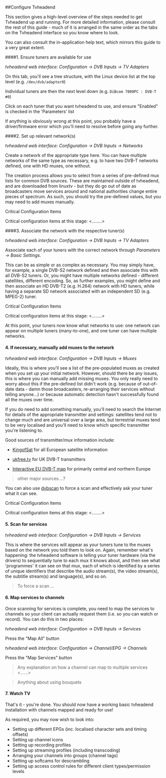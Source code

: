 ##Configure Tvheadend

This section gives a high-level overview of the steps needed to get Tvheadend up and running. For more detailed
information, please consult the rest of this guide - much of it is arranged in the same order as the tabs on the
Tvheadend interface so you know where to look.

You can also consult the in-application help text, which mirrors this guide to a very great extent.

####1. Ensure tuners are available for use

*tvheadend web interface: _Configuration -> DVB Inputs -> TV Adapters_*

On this tab, you'll see a tree structure, with the Linux device list at the top level (e.g. `/dev/dvb/adapter0`)

Individual tuners are then the next level down (e.g. `DiBcom 7000PC : DVB-T #0`)

Click on each tuner that you want tvheadend to use, and ensure "Enabled" is checked in the 'Parameters' list

If anything is obviously wrong at this point, you probably have a driver/firmware error which you'll need to resolve before going any further.

####2. Set up relevant network(s)

*tvheadend web interface: _Configuration -> DVB Inputs -> Networks_*

Create a network of the appropriate type here. You can have multiple networks of the same type as necessary, e.g. to have two DVB-T networks defined, one with HD muxes, one without.

The creation process allows you to select from a series of pre-defined mux lists for common DVB sources. These are maintained outside of tvheadend, and are downloaded from linuxtv - but they do go out of date as broadcasters move services around and national authorities change entire pieces of spectrum. As such, you should try the pre-defined values, but you may need to add muxes manually.

<div class="admonition warning">
<p class="admonition-title">Critical Configuration Items</p>
<p>Critical configuration items at this stage: <........></p>
</div>

####3. Associate the network with the respective tuner(s)

*tvheadend web interface: _Configuration -> DVB Inputs -> TV Adapters_*

Associate each of your tuners with the correct network through _Parameters -> Basic Settings_. 

This can be as simple or as complex as necessary. You may simply have, for example, a single DVB-S2 network defined and then associate this with all DVB-S2 tuners. Or, you might have multiple networks defined - different satellites, different encoding. So, as further examples, you might define and then associate an HD DVB-T2 (e.g. H.264) network with HD tuners, while having a separate SD network associated with an independent SD (e.g. MPEG-2) tuner. 

<div class="admonition warning">
<p class="admonition-title">Critical Configuration Items</p>
<p>Critical configuration items at this stage: <........></p>
</div>

At this point, your tuners now know what networks to use: one network can appear on multiple tuners (many-to-one), and one tuner can have multiple networks.

#### 4. If necessary, manually add muxes to the network

*tvheadend web interface: _Configuration -> DVB Inputs -> Muxes_*

Ideally, this is where you'll see a list of the pre-populated muxes as created when you set up your initial network. However, should there be any issues, this is where you can manually add missing muxes. You only really need to worry about this if the pre-defined list didn't work (e.g. because of out-of-date data - damn those broadcasters, re-arranging their services without telling anyone...) or because automatic detection hasn't successfully found all the muxes over time. 

If you do need to add something manually, you'll need to search the Internet for details of the appropriate transmitter and settings: satellites tend not to change much and are universal over a large area, but terrestrial muxes tend to be very localised and you'll need to know which specific transmitter you're listening to. 

Good sources of transmitter/mux information include:

* [KingofSat](http://en.kingofsat.net) for all European satellite information

* [ukfree.tv](http://www.ukfree.tv/maps/freeview) for UK DVB-T transmitters

* [Interactive EU DVB-T map](http://www.dvbtmap.eu/mapmux.html) for primarily central and northern Europe

> other major sources....?

You can also use [dvbscan](http://www.linuxtv.org/wiki/index.php/Dvbscan) to force a scan and effectively ask your tuner what it can see.
 
<div class="admonition warning">
<p class="admonition-title">Critical Configuration Items</p>
<p>Critical configuration items at this stage: <........></p>
</div>

#### 5. Scan for services

*tvheadend web interface: _Configuration -> DVB Inputs -> Services_*

This is where the services will appear as your tuners tune to the muxes based on the network you told them to look on. Again, remember what's happening: the tvheadend software is telling your tuner hardware (via the drivers) to sequentially tune to each mux it knows about, and then see what 'programmes' it can see on that mux, each of which is identified by a series of unique identifiers that describe the audio stream(s), the video stream(s), the subtitle stream(s) and language(s), and so on.

> To force a scan ...

#### 6. Map services to channels

Once scanning for services is complete, you need to map the services to channels so your client can actually request them (i.e. so you can watch or record). You can do this in two places:

*tvheadend web interface: _Configuration -> DVB Inputs -> Services_*

Press the "Map All" button

*tvheadend web interface: _Configuration -> Channel/EPG -> Channels_*

Press the "Map Services" button

> Any explanation on how a channel can map to multiple services <......>

> Anything about using bouquets

#### 7. Watch TV

That's it - you're done. You should now have a working basic tvheadend installation with channels mapped and ready for use!

As required, you may now wish to look into:

* Setting up different EPGs (inc. localised character sets and timing offsets)
* Setting up channel icons
* Setting up recording profiles
* Setting up streaming profiles (including transcoding)
* Arranging your channels into groups (channel tags)
* Setting up softcams for descrambling
* Setting up access control rules for different client types/permission levels
